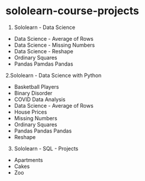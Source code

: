 # sololearn-course-projects

1. Sololearn - Data Science
- Data Science - Average of Rows
- Data Science - Missing Numbers
- Data Science - Reshape
- Ordinary Squares
- Pandas Pamdas Pandas

2.Sololearn - Data Science with Python
- Basketball Players
- Binary Disorder
- COVID Data Analysis
- Data Science - Average of Rows
- House Prices
- Missing Numbers
- Ordinary Squares
- Pandas Pandas Pandas
- Reshape

3. Sololearn - SQL - Projects
-	Apartments
-	Cakes
-	Zoo
